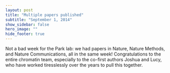 ```yaml
---
layout: post
title: "Multiple papers published"
subtitle: "September 1, 2014"
show_sidebar: false
hero_image: ""
hide_footer: true
---
```


Not a bad week for the Park lab: we had papers in Nature, Nature Methods, and Nature Communications, all in the same week! Congratulations to the entire chromatin team, especially to the co-first authors Joshua and Lucy, who have worked tiresslessly over the years to pull this together.

